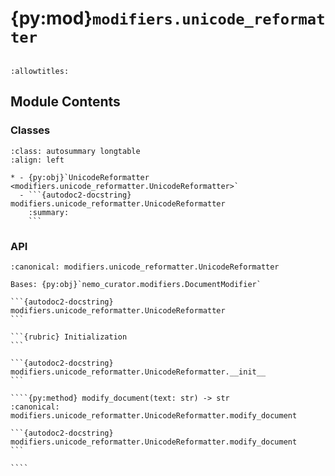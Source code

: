 # {py:mod}`modifiers.unicode_reformatter`

```{py:module} modifiers.unicode_reformatter
```

```{autodoc2-docstring} modifiers.unicode_reformatter
:allowtitles:
```

## Module Contents

### Classes

````{list-table}
:class: autosummary longtable
:align: left

* - {py:obj}`UnicodeReformatter <modifiers.unicode_reformatter.UnicodeReformatter>`
  - ```{autodoc2-docstring} modifiers.unicode_reformatter.UnicodeReformatter
    :summary:
    ```
````

### API

`````{py:class} UnicodeReformatter(config: ftfy.TextFixerConfig | None = None, unescape_html: str | bool = 'auto', remove_terminal_escapes: bool = True, fix_encoding: bool = True, restore_byte_a0: bool = True, replace_lossy_sequences: bool = True, decode_inconsistent_utf8: bool = True, fix_c1_controls: bool = True, fix_latin_ligatures: bool = False, fix_character_width: bool = False, uncurl_quotes: bool = False, fix_line_breaks: bool = False, fix_surrogates: bool = True, remove_control_chars: bool = True, normalization: typing.Literal[NFC, NFD, NFKC, NFKD] | None = None, max_decode_length: int = 1000000, explain: bool = True)
:canonical: modifiers.unicode_reformatter.UnicodeReformatter

Bases: {py:obj}`nemo_curator.modifiers.DocumentModifier`

```{autodoc2-docstring} modifiers.unicode_reformatter.UnicodeReformatter
```

```{rubric} Initialization
```

```{autodoc2-docstring} modifiers.unicode_reformatter.UnicodeReformatter.__init__
```

````{py:method} modify_document(text: str) -> str
:canonical: modifiers.unicode_reformatter.UnicodeReformatter.modify_document

```{autodoc2-docstring} modifiers.unicode_reformatter.UnicodeReformatter.modify_document
```

````

`````
